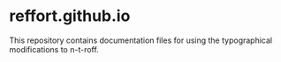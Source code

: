# reffort.github.io
This repository contains documentation files for using the typographical
modifications to n-t-roff.


